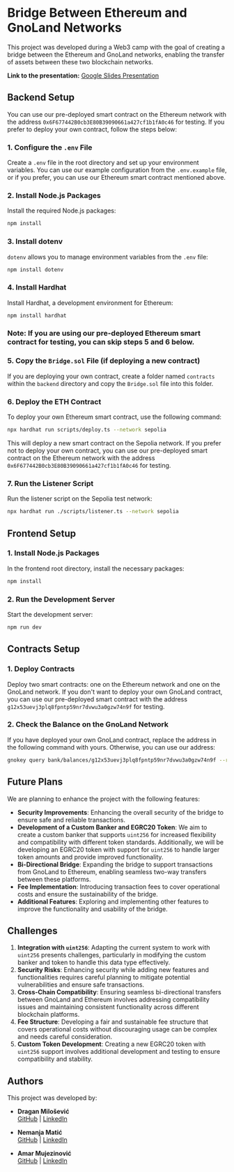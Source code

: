 # Bridge Between Ethereum and GnoLand Networks

This project was developed during a Web3 camp with the goal of creating a bridge between the Ethereum and GnoLand networks, enabling the transfer of assets between these two blockchain networks.

**Link to the presentation:** [Google Slides Presentation](https://docs.google.com/presentation/d/1EOhX7evzmfzrT6Zbcnvr3jNX9tTJ98E6Bl-bggafD9Y/edit#slide=id.g115b257f0b0_1_15)

## Backend Setup

You can use our pre-deployed smart contract on the Ethereum network with the address `0x6F677442B0cb3E80B39090661a427cf1b1fA0c46` for testing. If you prefer to deploy your own contract, follow the steps below:

### 1. Configure the `.env` File

Create a `.env` file in the root directory and set up your environment variables. You can use our example configuration from the `.env.example` file, or if you prefer, you can use our Ethereum smart contract mentioned above.

### 2. Install Node.js Packages

Install the required Node.js packages:

```bash
npm install
```

### 3. Install dotenv

`dotenv` allows you to manage environment variables from the `.env` file:

```bash
npm install dotenv
```

### 4. Install Hardhat

Install Hardhat, a development environment for Ethereum:

```bash
npm install hardhat
```

### **Note:** If you are using our pre-deployed Ethereum smart contract for testing, you can skip steps 5 and 6 below.

### 5. Copy the `Bridge.sol` File (if deploying a new contract)

If you are deploying your own contract, create a folder named `contracts` within the `backend` directory and copy the `Bridge.sol` file into this folder.

### 6. Deploy the ETH Contract

To deploy your own Ethereum smart contract, use the following command:

```bash
npx hardhat run scripts/deploy.ts --network sepolia
```

This will deploy a new smart contract on the Sepolia network. If you prefer not to deploy your own contract, you can use our pre-deployed smart contract on the Ethereum network with the address `0x6F677442B0cb3E80B39090661a427cf1b1fA0c46` for testing.

### 7. Run the Listener Script

Run the listener script on the Sepolia test network:

```bash
npx hardhat run ./scripts/listener.ts --network sepolia
```

## Frontend Setup

### 1. Install Node.js Packages

In the frontend root directory, install the necessary packages:

```bash
npm install
```

### 2. Run the Development Server

Start the development server:

```bash
npm run dev
```

## Contracts Setup

### 1. Deploy Contracts

Deploy two smart contracts: one on the Ethereum network and one on the GnoLand network. If you don't want to deploy your own GnoLand contract, you can use our pre-deployed smart contract with the address `g12x53uevj3plq8fpntp59nr7dvwu3a0gzw74n9f` for testing.

### 2. Check the Balance on the GnoLand Network

If you have deployed your own GnoLand contract, replace the address in the following command with yours. Otherwise, you can use our address:

```bash
gnokey query bank/balances/g12x53uevj3plq8fpntp59nr7dvwu3a0gzw74n9f --remote https://rpc.test4.gno.land:443
```

## Future Plans

We are planning to enhance the project with the following features:

- **Security Improvements**: Enhancing the overall security of the bridge to ensure safe and reliable transactions.
- **Development of a Custom Banker and EGRC20 Token**: We aim to create a custom banker that supports `uint256` for increased flexibility and compatibility with different token standards. Additionally, we will be developing an EGRC20 token with support for `uint256` to handle larger token amounts and provide improved functionality.
- **Bi-Directional Bridge**: Expanding the bridge to support transactions from GnoLand to Ethereum, enabling seamless two-way transfers between these platforms.
- **Fee Implementation**: Introducing transaction fees to cover operational costs and ensure the sustainability of the bridge.
- **Additional Features**: Exploring and implementing other features to improve the functionality and usability of the bridge.

## Challenges

1. **Integration with `uint256`**: Adapting the current system to work with `uint256` presents challenges, particularly in modifying the custom banker and token to handle this data type effectively.
2. **Security Risks**: Enhancing security while adding new features and functionalities requires careful planning to mitigate potential vulnerabilities and ensure safe transactions.
3. **Cross-Chain Compatibility**: Ensuring seamless bi-directional transfers between GnoLand and Ethereum involves addressing compatibility issues and maintaining consistent functionality across different blockchain platforms.
4. **Fee Structure**: Developing a fair and sustainable fee structure that covers operational costs without discouraging usage can be complex and needs careful consideration.
5. **Custom Token Development**: Creating a new EGRC20 token with `uint256` support involves additional development and testing to ensure compatibility and stability.

## Authors

This project was developed by:

- **Dragan Milošević**  
  [GitHub](https://github.com/Milosevic02) | [LinkedIn](https://www.linkedin.com/in/dragan-milosevic3/)

- **Nemanja Matić**  
  [GitHub](https://github.com/Nemanya8) | [LinkedIn](https://www.linkedin.com/in/nemanjamatic/)

- **Amar Mujezinović**  
  [GitHub](https://github.com/amaramci) | [LinkedIn](https://www.linkedin.com/in/amar-mujezinovic/)
